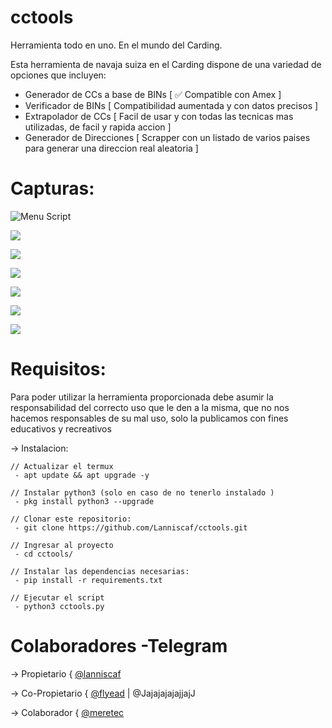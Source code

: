 # cctools
Herramienta todo en uno. En el mundo del Carding. 

Esta herramienta de navaja suiza en el Carding dispone de una variedad de opciones que incluyen:
 - Generador de CCs a base de BINs [ ✅ Compatible con Amex ]
 - Verificador de BINs [ Compatibilidad aumentada y con datos precisos ]
 - Extrapolador de CCs [ Facil de usar y con todas las tecnicas mas utilizadas, de facil y rapida accion ]
 - Generador de Direcciones [ Scrapper con un listado de varios paises para generar una direccion real aleatoria ]

# Capturas:
![Menu Script](https://toxiccomunity.ga/generador/picctool/main.gif)

![](https://toxiccomunity.ga/generador/picctool/maincap3.jpg)

![](https://toxiccomunity.ga/generador/picctool/ccgen.jpg)

![](https://toxiccomunity.ga/generador/picctool/checkb.jpg)

![](https://toxiccomunity.ga/generador/picctool/extrap.jpg)

![](https://toxiccomunity.ga/generador/picctool/address1.jpg)

![](https://toxiccomunity.ga/generador/picctool/address2.jpg)

# Requisitos:
 Para poder utilizar la herramienta proporcionada debe asumir la responsabilidad del correcto uso que le den a la misma, que no nos hacemos responsables de su mal uso, solo la publicamos con fines educativos y recreativos

-> Instalacion:
```
// Actualizar el termux
 - apt update && apt upgrade -y

// Instalar python3 (solo en caso de no tenerlo instalado )
 - pkg install python3 --upgrade

// Clonar este repositorio:
 - git clone https://github.com/Lanniscaf/cctools.git

// Ingresar al proyecto
 - cd cctools/

// Instalar las dependencias necesarias:
 - pip install -r requirements.txt

// Ejecutar el script
 - python3 cctools.py
```

# Colaboradores -Telegram

-> Propietario     { [@lanniscaf](https://t.me/lanniscaf)

-> Co-Propietario  { [@flyead](https://t.me/flyead) | @JajajajajajjajJ 

-> Colaborador     { [@meretec](https://t.me/meretec)
